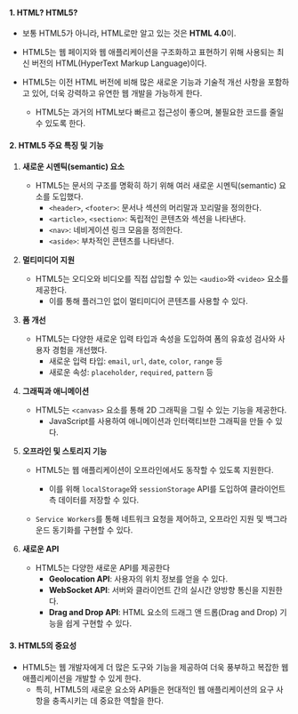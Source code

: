 
#### 1. HTML? HTML5?

- 보통 HTML5가 아니라, HTML로만 알고 있는 것은 **HTML 4.0**이.

- HTML5는 웹 페이지와 웹 애플리케이션을 구조화하고 표현하기 위해 사용되는 최신 버전의 HTML(HyperText Markup Language)이다. 
- HTML5는 이전 HTML 버전에 비해 많은 새로운 기능과 기술적 개선 사항을 포함하고 있어, 더욱 강력하고 유연한 웹 개발을 가능하게 한다.
    - HTML5는 과거의 HTML보다 빠르고 접근성이 좋으며, 불필요한 코드를 줄일 수 있도록 한다.


#### 2. HTML5 주요 특징 및 기능

1. **새로운 시멘틱(semantic) 요소**
    - HTML5는 문서의 구조를 명확히 하기 위해 여러 새로운 시멘틱(semantic) 요소를 도입했다.
        - `<header>`, `<footer>`: 문서나 섹션의 머리말과 꼬리말을 정의한다.
        - `<article>`, `<section>`: 독립적인 콘텐츠와 섹션을 나타낸다.
        - `<nav>`: 네비게이션 링크 모음을 정의한다.
        - `<aside>`: 부차적인 콘텐츠를 나타낸다.

2. **멀티미디어 지원**
    - HTML5는 오디오와 비디오를 직접 삽입할 수 있는 `<audio>`와 `<video>` 요소를 제공한다.
	    - 이를 통해 플러그인 없이 멀티미디어 콘텐츠를 사용할 수 있다.

3. **폼 개선**
    - HTML5는 다양한 새로운 입력 타입과 속성을 도입하여 폼의 유효성 검사와 사용자 경험을 개선했다.
        - 새로운 입력 타입: `email`, `url`, `date`, `color`, `range` 등
        - 새로운 속성: `placeholder`, `required`, `pattern` 등

4. **그래픽과 애니메이션**
    - HTML5는 `<canvas>` 요소를 통해 2D 그래픽을 그릴 수 있는 기능을 제공한다.
	    - JavaScript를 사용하여 애니메이션과 인터랙티브한 그래픽을 만들 수 있다.

5. **오프라인 및 스토리지 기능**
    - HTML5는 웹 애플리케이션이 오프라인에서도 동작할 수 있도록 지원한다.
	    - 이를 위해 `localStorage`와 `sessionStorage` API를 도입하여 클라이언트 측 데이터를 저장할 수 있다.
	
    - `Service Workers`를 통해 네트워크 요청을 제어하고, 오프라인 지원 및 백그라운드 동기화를 구현할 수 있다.

6. **새로운 API**
    - HTML5는 다양한 새로운 API를 제공한다
        - **Geolocation API**: 사용자의 위치 정보를 얻을 수 있다.
        - **WebSocket API**: 서버와 클라이언트 간의 실시간 양방향 통신을 지원한다.
        - **Drag and Drop API**: HTML 요소의 드래그 앤 드롭(Drag and Drop) 기능을 쉽게 구현할 수 있다.


#### 3. HTML5의 중요성

- HTML5는 웹 개발자에게 더 많은 도구와 기능을 제공하여 더욱 풍부하고 복잡한 웹 애플리케이션을 개발할 수 있게 한다.
	- 특히, HTML5의 새로운 요소와 API들은 현대적인 웹 애플리케이션의 요구 사항을 충족시키는 데 중요한 역할을 한다.

